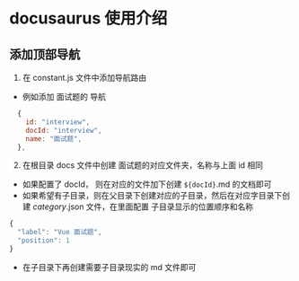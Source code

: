 # docusaurus 使用介绍

## 添加顶部导航

1. 在 constant.js 文件中添加导航路由

- 例如添加 面试题的 导航

```js
  {
    id: "interview",
    docId: "interview",
    name: "面试题",
  },
```

2. 在根目录 docs 文件中创建 面试题的对应文件夹，名称与上面 id 相同

- 如果配置了 docId， 则在对应的文件加下创建 `${docId}`.md 的文档即可
- 如果希望有子目录，则在父目录下创建对应的子目录，然后在对应字目录下创建 _category_.json 文件，在里面配置 子目录显示的位置顺序和名称

```js
{
  "label": "Vue 面试题",
  "position": 1
}
```

- 在子目录下再创建需要子目录现实的 md 文件即可
